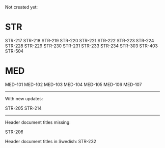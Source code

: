Not created yet:

# STR

STR-217
STR-218
STR-219
STR-220
STR-221
STR-222
STR-223
STR-224
STR-228
STR-229
STR-230
STR-231
STR-233
STR-234
STR-303
STR-403
STR-504

# MED

MED-101
MED-102
MED-103
MED-104
MED-105
MED-106
MED-107

---

With new updates:

STR-205
STR-214

---

Header document titles missing:

STR-206

Header document titles in Swedish:
STR-232

